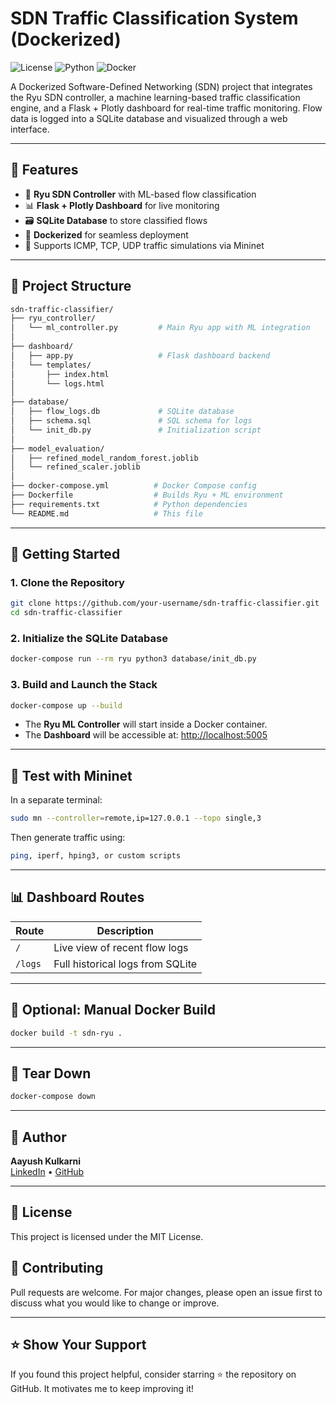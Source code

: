 # SDN Traffic Classification System (Dockerized)

![License](https://img.shields.io/badge/license-MIT-blue.svg)
![Python](https://img.shields.io/badge/python-3.9-blue.svg)
![Docker](https://img.shields.io/badge/docker-ready-green.svg)

A Dockerized Software-Defined Networking (SDN) project that integrates the Ryu SDN controller, a machine learning-based traffic classification engine, and a Flask + Plotly dashboard for real-time traffic monitoring. Flow data is logged into a SQLite database and visualized through a web interface.

---

## 🧠 Features

- 🔌 **Ryu SDN Controller** with ML-based flow classification
- 📊 **Flask + Plotly Dashboard** for live monitoring
- 🗃️ **SQLite Database** to store classified flows
- 🐳 **Dockerized** for seamless deployment
- 🧪 Supports ICMP, TCP, UDP traffic simulations via Mininet

---

## 📁 Project Structure

```bash
sdn-traffic-classifier/
├── ryu_controller/
│   └── ml_controller.py         # Main Ryu app with ML integration
│
├── dashboard/
│   ├── app.py                   # Flask dashboard backend
│   └── templates/
│       ├── index.html
│       └── logs.html
│
├── database/
│   ├── flow_logs.db             # SQLite database
│   ├── schema.sql               # SQL schema for logs
│   └── init_db.py               # Initialization script
│
├── model_evaluation/
│   ├── refined_model_random_forest.joblib
│   └── refined_scaler.joblib
│
├── docker-compose.yml          # Docker Compose config
├── Dockerfile                  # Builds Ryu + ML environment
├── requirements.txt            # Python dependencies
└── README.md                   # This file
```

---

## 🚀 Getting Started

### 1. Clone the Repository

```bash
git clone https://github.com/your-username/sdn-traffic-classifier.git
cd sdn-traffic-classifier
```

### 2. Initialize the SQLite Database

```bash
docker-compose run --rm ryu python3 database/init_db.py
```

### 3. Build and Launch the Stack

```bash
docker-compose up --build
```

- The **Ryu ML Controller** will start inside a Docker container.
- The **Dashboard** will be accessible at: [http://localhost:5005](http://localhost:5005)

---

## 🧪 Test with Mininet

In a separate terminal:

```bash
sudo mn --controller=remote,ip=127.0.0.1 --topo single,3
```

Then generate traffic using:

```bash
ping, iperf, hping3, or custom scripts
```

---

## 📊 Dashboard Routes

| Route      | Description                          |
|------------|--------------------------------------|
| `/`        | Live view of recent flow logs        |
| `/logs`    | Full historical logs from SQLite     |

---

## 🐳 Optional: Manual Docker Build

```bash
docker build -t sdn-ryu .
```

---

## 🧹 Tear Down

```bash
docker-compose down
```

---

## 👤 Author

**Aayush Kulkarni**  
[LinkedIn](https://www.linkedin.com/) • [GitHub](https://github.com/your-username)

---

## 📄 License

This project is licensed under the MIT License.


## 💬 Contributing

Pull requests are welcome. For major changes, please open an issue first to discuss what you would like to change or improve.

---

## ⭐️ Show Your Support

If you found this project helpful, consider starring ⭐ the repository on GitHub. It motivates me to keep improving it!